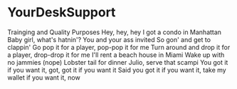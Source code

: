 # YourDeskSupport
Trainging and Quality Purposes
Hey, hey, hey
I got a condo in Manhattan
Baby girl, what's hatnin'?
You and your ass invited
So gon' and get to clappin'
Go pop it for a player, pop-pop it for me
Turn around and drop it for a player, drop-drop it for me
I'll rent a beach house in Miami
Wake up with no jammies (nope)
Lobster tail for dinner
Julio, serve that scampi
You got it if you want it, got, got it if you want it
Said you got it if you want it, take my wallet if you want it, now

